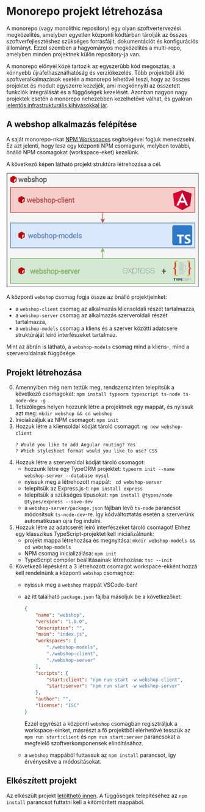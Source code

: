 # Monorepo projekt létrehozása
A monorepo (vagy monolithic repository) egy olyan szoftvertervezési megközelítés, amelyben egyetlen központi kódtárban tárolják az összes szoftverfejlesztéshez szükséges forrásfájlt, dokumentációt és konfigurációs állományt. Ezzel szemben a hagyományos megközelítés a multi-repo, amelyben minden projektnek külön repository-ja van.

A monorepo előnyei közé tartozik az egyszerűbb kód megosztás, a könnyebb újrafelhasználhatóság és verziókezelés. Több projektből álló szoftveralkalmazások esetén a monorepo lehetővé teszi, hogy az összes projektet és modult egyszerre kezeljék, ami megkönnyíti az összetett funkciók integrálását és a függőségek kezelését. Azonban nagyon nagy projektek esetén a monorepo nehezebben kezelhetővé válhat, és gyakran [jelentős infrastrukturális kihívásokkal jár](https://qeunit.com/blog/how-google-does-monorepo/).

## A webshop alkalmazás felépítése
A saját monorepo-nkat [NPM Workspaces](https://docs.npmjs.com/cli/v9/using-npm/workspaces?v=true) segítségével fogjuk menedzselni. Ez azt jelenti, hogy lesz egy központi NPM csomagunk, melyben további, önálló NPM csomagokat (workspace-eket) kezelünk.

A következő képen látható projekt struktúra létrehozása a cél.

![Webshop project structure](assets/webshop-workspaces.drawio.png)

A központi `webshop` csomag fogja össze az önálló projektjeinket:
- a `webshop-client` csomag az alkalmazás kliensoldali részét tartalmazza,
- a `webshop-server` csomag az alkalmazás szerveroldali részét tartalmazza,
- a `webshop-models` csomag a kliens és a szerver közötti adatcsere struktúráját leíró interfészeket tartalmaz.

Mint az ábrán is látható, a `webshop-models` csomag mind a kliens-, mind a szerveroldalnak függősége.

## Projekt létrehozása

0. Amennyiben még nem tettük meg, rendszerszinten telepítsük a következő csomagokat: `npm install typeorm typescript ts-node ts-node-dev -g`
1. Tetszőleges helyen hozzunk létre a projektnek egy mappát, és nyissuk azt meg: `mkdir webshop && cd webshop`
2. Inicializáljuk az NPM csomagot: `npm init`
3. Hozzuk létre a kliensoldal kódját tároló csomagot: `ng new webshop-client`
    ```
    ? Would you like to add Angular routing? Yes
    ? Which stylesheet format would you like to use? CSS
    ```
4. Hozzuk létre a szerveroldal kódját tároló csomagot:
    - hozzunk létre egy TypeORM projektet: `typeorm init --name webshop-server --database mysql`
    - nyissuk meg a létrehozott mappát: ` cd webshop-server`
    - telepítsük az Express.js-t: `npm install express`
    - telepítsük a szükséges típusokat: `npm install @types/node @types/express --save-dev`
    - a `webshop-server/package.json` fájlban lévő `ts-node` parancsot módosítsuk `ts-node-dev`-re. Így kódváltoztatás esetén a szerverünk automatikusan újra fog indulni.
5. Hozzuk létre az adatcserét leíró interfészeket tároló csomagot! Ehhez egy klasszikus TypeScript-projektet kell inicializálnunk:
    - projekt mappa létrehozása és megnyitása: `mkdir webshop-models && cd webshop-models`
    - NPM csomag inicializálása: `npm init`
    - TypeScript compiler beállításainak létrehozása: `tsc --init`
6. Következő lépésként a 3 létrehozott csomagot workspace-ekként hozzá kell rendelnünk a központi `webshop` csomaghoz:
    - nyissuk meg a `webshop` mappát VSCode-ban!
    - az itt található `package.json` fájlba másoljuk be a következőket:
        ```json
        {
            "name": "webshop",
            "version": "1.0.0",
            "description": "",
            "main": "index.js",
            "workspaces": [
                "./webshop-models",
                "./webshop-client",
                "./webshop-server"
            ],
            "scripts": {
                "start:client": "npm run start -w webshop-client",
                "start:server": "npm run start -w webshop-server"
            },
            "author": "",
            "license": "ISC"
        }
        ```

        Ezzel egyrészt a központi `webshop` csomagban regisztráljuk a workspace-einket, másrészt a fő projektből elérhetővé tesszük az `npm run start:client` és `npm run start:server` parancsokat a megfelelő szoftverkomponensek elindításához.

    - a `webshop` mappából futtassuk az `npm install` parancsot, így érvényesítve a módosításokat.

## Elkészített projekt

Az elkészült projekt [letölthető innen](https://raw.githubusercontent.com/aron123/infrend-2023/master/assets/webshop-init-cs10.zip). A függőségek telepítéséhez az `npm install` parancsot futtatni kell a kitömörített mappából.